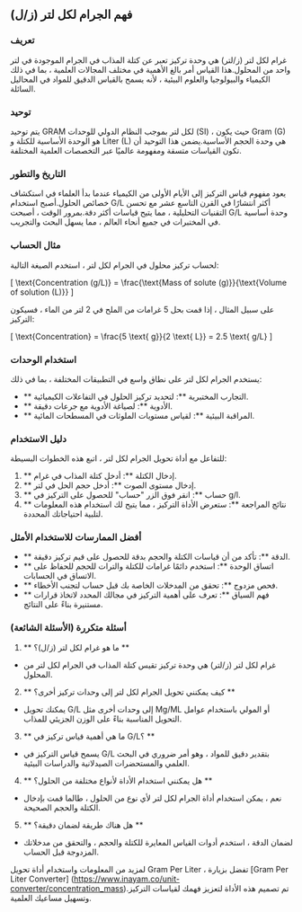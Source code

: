 ## فهم الجرام لكل لتر (ز/ل)

### تعريف
غرام لكل لتر (ز/لتر) هي وحدة تركيز تعبر عن كتلة المذاب في الجرام الموجودة في لتر واحد من المحلول.هذا القياس أمر بالغ الأهمية في مختلف المجالات العلمية ، بما في ذلك الكيمياء والبيولوجيا والعلوم البيئية ، لأنه يسمح بالقياس الدقيق للمواد في المحاليل السائلة.

### توحيد
يتم توحيد GRAM لكل لتر بموجب النظام الدولي للوحدات (SI) ، حيث يكون Gram (G) هو الوحدة الأساسية للكتلة و Liter (L) هي وحدة الحجم الأساسية.يضمن هذا التوحيد أن تكون القياسات متسقة ومفهومة عالميًا عبر التخصصات العلمية المختلفة.

### التاريخ والتطور
يعود مفهوم قياس التركيز إلى الأيام الأولى من الكيمياء عندما بدأ العلماء في استكشاف خصائص الحلول.أصبح استخدام G/L أكثر انتشارًا في القرن التاسع عشر مع تحسن التقنيات التحليلية ، مما يتيح قياسات أكثر دقة.بمرور الوقت ، أصبحت G/L وحدة أساسية في المختبرات في جميع أنحاء العالم ، مما يسهل البحث والتجريب.

### مثال الحساب
لحساب تركيز محلول في الجرام لكل لتر ، استخدم الصيغة التالية:

\[ \text{Concentration (g/L)} = \frac{\text{Mass of solute (g)}}{\text{Volume of solution (L)}} \]

على سبيل المثال ، إذا قمت بحل 5 غرامات من الملح في 2 لتر من الماء ، فسيكون التركيز:

\[ \text{Concentration} = \frac{5 \text{ g}}{2 \text{ L}} = 2.5 \text{ g/L} \]

### استخدام الوحدات
يستخدم الجرام لكل لتر على نطاق واسع في التطبيقات المختلفة ، بما في ذلك:
- ** التجارب المختبرية **: لتحديد تركيز الحلول في التفاعلات الكيميائية.
- ** الأدوية **: لصياغة الأدوية مع جرعات دقيقة.
- ** المراقبة البيئية **: لقياس مستويات الملوثات في المسطحات المائية.

### دليل الاستخدام
للتفاعل مع أداة تحويل الجرام لكل لتر ، اتبع هذه الخطوات البسيطة:
1. ** إدخال الكتلة **: أدخل كتلة المذاب في غرام.
2. ** إدخال مستوى الصوت **: أدخل حجم الحل في لتر.
3. ** حساب **: انقر فوق الزر "حساب" للحصول على التركيز في g/l.
4. ** نتائج المراجعة **: ستعرض الأداة التركيز ، مما يتيح لك استخدام هذه المعلومات لتلبية احتياجاتك المحددة.

### أفضل الممارسات للاستخدام الأمثل
- ** الدقة **: تأكد من أن قياسات الكتلة والحجم بدقة للحصول على قيم تركيز دقيقة.
- ** اتساق الوحدة **: استخدم دائمًا غرامات للكتلة والترات للحجم للحفاظ على الاتساق في الحسابات.
- ** فحص مزدوج **: تحقق من المدخلات الخاصة بك قبل حساب لتجنب الأخطاء.
- ** فهم السياق **: تعرف على أهمية التركيز في مجالك المحدد لاتخاذ قرارات مستنيرة بناءً على النتائج.

### أسئلة متكررة (الأسئلة الشائعة)

1. ** ما هو غرام لكل لتر (ز/ل)؟ **
- غرام لكل لتر (ز/لتر) هي وحدة تركيز تقيس كتلة المذاب في الجرام لكل لتر من المحلول.

2. ** كيف يمكنني تحويل الجرام لكل لتر إلى وحدات تركيز أخرى؟ **
- يمكنك تحويل G/L إلى وحدات أخرى مثل Mg/ML أو المولي باستخدام عوامل التحويل المناسبة بناءً على الوزن الجزيئي للمذاب.

3. ** ما هي أهمية قياس تركيز في G/L؟ **
- يسمح قياس التركيز في G/L بتقدير دقيق للمواد ، وهو أمر ضروري في البحث العلمي والمستحضرات الصيدلانية والدراسات البيئية.

4. ** هل يمكنني استخدام الأداة لأنواع مختلفة من الحلول؟ **
- نعم ، يمكن استخدام أداة الجرام لكل لتر لأي نوع من الحلول ، طالما قمت بإدخال الكتلة والحجم الصحيحة.

5. ** هل هناك طريقة لضمان دقيقة؟ **
- لضمان الدقة ، استخدم أدوات القياس المعايرة للكتلة والحجم ، والتحقق من مدخلاتك المزدوجة قبل الحساب.

لمزيد من المعلومات واستخدام أداة تحويل Gram Per Liter ، تفضل بزيارة [Gram Per Liter Converter] (https://www.inayam.co/unit-converter/concentration_mass).تم تصميم هذه الأداة لتعزيز فهمك لقياسات التركيز وتسهيل مساعيك العلمية.